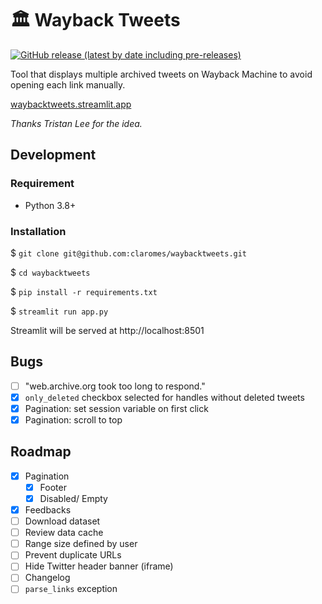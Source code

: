 # 🏛️ Wayback Tweets

[![GitHub release (latest by date including pre-releases)](https://img.shields.io/github/v/release/claromes/waybacktweets?include_prereleases)](https://github.com/claromes/waybacktweets/releases)

Tool that displays multiple archived tweets on Wayback Machine to avoid opening each link manually.

[waybacktweets.streamlit.app](https://waybacktweets.streamlit.app/)

*Thanks Tristan Lee for the idea.*

## Development

### Requirement

- Python 3.8+

### Installation

$ `git clone git@github.com:claromes/waybacktweets.git`

$ `cd waybacktweets`

$ `pip install -r requirements.txt`

$ `streamlit run app.py`

Streamlit will be served at http://localhost:8501

## Bugs

- [ ] "web.archive.org took too long to respond."
- [x] `only_deleted` checkbox selected for handles without deleted tweets
- [x] Pagination: set session variable on first click
- [x] Pagination: scroll to top

## Roadmap

- [x] Pagination
    - [x] Footer
    - [x] Disabled/ Empty
- [x] Feedbacks
- [ ] Download dataset
- [ ] Review data cache
- [ ] Range size defined by user
- [ ] Prevent duplicate URLs
- [ ] Hide Twitter header banner (iframe)
- [ ] Changelog
- [ ] `parse_links` exception
